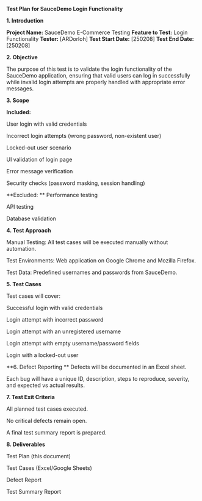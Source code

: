 **Test Plan for SauceDemo Login Functionality**

**1. Introduction**

**Project Name:** SauceDemo E-Commerce Testing
**Feature to Test:** Login Functionality
**Tester:** [ARDorloh]
**Test Start Date:** [250208]
**Test End Date:** [250208]

**2. Objective**

The purpose of this test is to validate the login functionality of the SauceDemo application, ensuring that valid users can log in successfully while invalid login attempts are properly handled with appropriate error messages.

**3. Scope**

**Included:**

User login with valid credentials

Incorrect login attempts (wrong password, non-existent user)

Locked-out user scenario

UI validation of login page

Error message verification

Security checks (password masking, session handling)

**Excluded:
**
Performance testing

API testing

Database validation

**4. Test Approach**

Manual Testing: All test cases will be executed manually without automation.

Test Environments: Web application on Google Chrome and Mozilla Firefox.

Test Data: Predefined usernames and passwords from SauceDemo.

**5. Test Cases**

Test cases will cover:

Successful login with valid credentials

Login attempt with incorrect password

Login attempt with an unregistered username

Login attempt with empty username/password fields

Login with a locked-out user

**6. Defect Reporting
**
Defects will be documented in an Excel sheet.

Each bug will have a unique ID, description, steps to reproduce, severity, and expected vs actual results.

**7. Test Exit Criteria**

All planned test cases executed.

No critical defects remain open.

A final test summary report is prepared.

**8. Deliverables**

Test Plan (this document)

Test Cases (Excel/Google Sheets)

Defect Report

Test Summary Report
